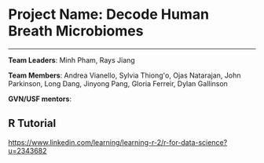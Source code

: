 # Project Name: Decode Human Breath Microbiomes
---
**Team Leaders**: Minh Pham, Rays Jiang

**Team Members**:  Andrea	Vianello, Sylvia	Thiong'o, Ojas	Natarajan, John	Parkinson, Long	Dang, Jinyong Pang, Gloria Ferreir, Dylan	Gallinson

**GVN/USF mentors**:



## R Tutorial

https://www.linkedin.com/learning/learning-r-2/r-for-data-science?u=2343682


